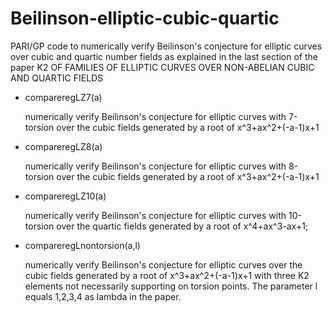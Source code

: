 # Beilinson-elliptic-cubic-quartic
PARI/GP code to numerically verify Beilinson's conjecture for elliptic curves over cubic and quartic number fields as explained in the last section of the paper K2 OF FAMILIES OF ELLIPTIC CURVES OVER NON-ABELIAN
CUBIC AND QUARTIC FIELDS

* compareregLZ7(a) 

  numerically verify Beilinson's conjecture for elliptic curves with 7-torsion over the cubic fields generated by a root of x^3+ax^2+(-a-1)x+1

* compareregLZ8(a) 

  numerically verify Beilinson's conjecture for elliptic curves with 8-torsion over the cubic fields generated by a root of x^3+ax^2+(-a-1)x+1

* compareregLZ10(a) 

  numerically verify Beilinson's conjecture for elliptic curves with 10-torsion over the quartic fields generated by a root of x^4+ax^3-ax+1;

* compareregLnontorsion(a,l) 

  numerically verify Beilinson's conjecture for elliptic curves over the cubic fields generated by a root of x^3+ax^2+(-a-1)x+1 with three K2 elements not necessarily supporting on torsion points. The parameter l equals 1,2,3,4 as lambda in the paper.
